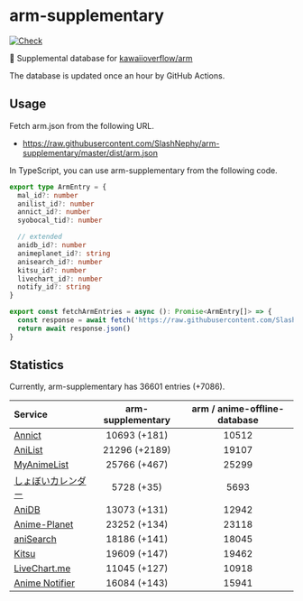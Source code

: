 # arm-supplementary

[![Check](https://github.com/SlashNephy/arm-supplementary/actions/workflows/check-node.yml/badge.svg)](https://github.com/SlashNephy/arm-supplementary/actions/workflows/check-node.yml)

💊 Supplemental database for [kawaiioverflow/arm](https://github.com/kawaiioverflow/arm)

The database is updated once an hour by GitHub Actions.

## Usage

Fetch arm.json from the following URL.

- https://raw.githubusercontent.com/SlashNephy/arm-supplementary/master/dist/arm.json

In TypeScript, you can use arm-supplementary from the following code.

```TypeScript
export type ArmEntry = {
  mal_id?: number
  anilist_id?: number
  annict_id?: number
  syobocal_tid?: number

  // extended
  anidb_id?: number
  animeplanet_id?: string
  anisearch_id?: number
  kitsu_id?: number
  livechart_id?: number
  notify_id?: string
}

export const fetchArmEntries = async (): Promise<ArmEntry[]> => {
  const response = await fetch('https://raw.githubusercontent.com/SlashNephy/arm-supplementary/master/dist/arm.json')
  return await response.json()
}
```

## Statistics

Currently, arm-supplementary has 36601 entries (+7086).

| Service                                     | arm-supplementary | arm / anime-offline-database |
| :------------------------------------------ | :---------------: | :--------------------------: |
| [Annict](https://annict.com)                |   10693 (+181)    |            10512             |
| [AniList](https://anilist.co)               |   21296 (+2189)   |            19107             |
| [MyAnimeList](https://myanimelist.net)      |   25766 (+467)    |            25299             |
| [しょぼいカレンダー](https://cal.syoboi.jp) |    5728 (+35)     |             5693             |
| [AniDB](https://anidb.net)                  |   13073 (+131)    |            12942             |
| [Anime-Planet](https://anime-planet.com)    |   23252 (+134)    |            23118             |
| [aniSearch](https://anisearch.com)          |   18186 (+141)    |            18045             |
| [Kitsu](https://kitsu.io)                   |   19609 (+147)    |            19462             |
| [LiveChart.me](https://livechart.me)        |   11045 (+127)    |            10918             |
| [Anime Notifier](https://notify.moe)        |   16084 (+143)    |            15941             |
